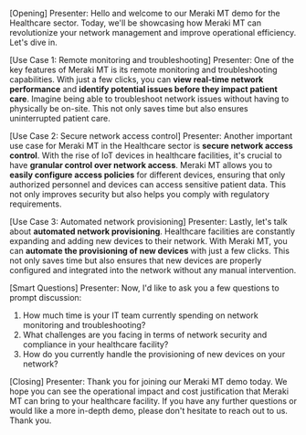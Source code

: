 [Opening]
Presenter: Hello and welcome to our Meraki MT demo for the Healthcare sector. Today, we'll be showcasing how Meraki MT can revolutionize your network management and improve operational efficiency. Let's dive in.

[Use Case 1: Remote monitoring and troubleshooting]
Presenter: One of the key features of Meraki MT is its remote monitoring and troubleshooting capabilities. With just a few clicks, you can **view real-time network performance** and **identify potential issues before they impact patient care**. Imagine being able to troubleshoot network issues without having to physically be on-site. This not only saves time but also ensures uninterrupted patient care.

[Use Case 2: Secure network access control]
Presenter: Another important use case for Meraki MT in the Healthcare sector is **secure network access control**. With the rise of IoT devices in healthcare facilities, it's crucial to have **granular control over network access**. Meraki MT allows you to **easily configure access policies** for different devices, ensuring that only authorized personnel and devices can access sensitive patient data. This not only improves security but also helps you comply with regulatory requirements.

[Use Case 3: Automated network provisioning]
Presenter: Lastly, let's talk about **automated network provisioning**. Healthcare facilities are constantly expanding and adding new devices to their network. With Meraki MT, you can **automate the provisioning of new devices** with just a few clicks. This not only saves time but also ensures that new devices are properly configured and integrated into the network without any manual intervention.

[Smart Questions]
Presenter: Now, I'd like to ask you a few questions to prompt discussion:
1. How much time is your IT team currently spending on network monitoring and troubleshooting?
2. What challenges are you facing in terms of network security and compliance in your healthcare facility?
3. How do you currently handle the provisioning of new devices on your network?

[Closing]
Presenter: Thank you for joining our Meraki MT demo today. We hope you can see the operational impact and cost justification that Meraki MT can bring to your healthcare facility. If you have any further questions or would like a more in-depth demo, please don't hesitate to reach out to us. Thank you.